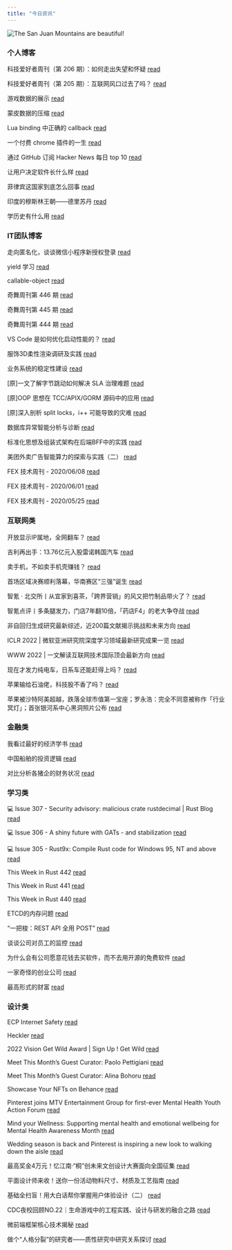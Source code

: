 ```yaml
---
title: "今日资讯"
---
```


![The San Juan Mountains are beautiful!](https://cn.bing.com/th?id=OHR.MaasaiGiraffe_EN-US4914727610_UHD.jpg "San Juan Mountains")

### 个人博客

   科技爱好者周刊（第 206 期）：如何走出失望和怀疑 [read](http://www.ruanyifeng.com/blog/2022/05/weekly-issue-206.html)

   科技爱好者周刊（第 205 期）：互联网风口过去了吗？ [read](http://www.ruanyifeng.com/blog/2022/05/weekly-issue-205.html)

   游戏数据的展示 [read](https://blog.codingnow.com/2022/05/gameplay_viewport.html)

   蒙皮数据的压缩 [read](https://blog.codingnow.com/2022/04/vertex_blend_attribute_compression.html)

   Lua binding 中正确的 callback [read](https://blog.codingnow.com/2022/04/lua_binding_callback.html)

   一个付费 chrome 插件的一生 [read](https://blog.t9t.io/star-history-2021-01-21/)

   通过 GitHub 订阅 Hacker News 每日 top 10 [read](https://blog.t9t.io/headllines-2020-09-03/)

   让用户决定软件长什么样 [read](https://blog.t9t.io/let-user-design-2020-06-18/)

   菲律宾这国家到底怎么回事 [read](https://www.kymjs.com/history/2022/05/11/01)

   印度的穆斯林王朝——德里苏丹 [read](https://www.kymjs.com/pay/history/2022/05/08/01)

   学历史有什么用 [read](https://www.kymjs.com/history/2022/05/04/01)

### IT团队博客

   走向匿名化，谈谈微信小程序新授权登录 [read](http://www.alloyteam.com/2021/04/15431/)

   yield 学习 [read](http://www.alloyteam.com/2021/03/15427/)

   callable-object [read](http://www.alloyteam.com/2021/03/callable-object/)

   奇舞周刊第 446 期 [read](https://weekly.75.team/issue446.html)

   奇舞周刊第 445 期 [read](https://weekly.75.team/issue445.html)

   奇舞周刊第 444 期 [read](https://weekly.75.team/issue444.html)

   VS Code 是如何优化启动性能的？ [read](https://fed.taobao.org/blog/taofed/do71ct/wpsf10)

   服饰3D柔性渲染调研及实践 [read](https://fed.taobao.org/blog/taofed/do71ct/fufsgh)

   业务系统的稳定性建设 [read](https://fed.taobao.org/blog/taofed/do71ct/fc3cy0)

   \[原\]一文了解字节跳动如何解决 SLA 治理难题 [read](https://blog.csdn.net/ByteDanceTech/article/details/124743520)

   \[原\]OOP 思想在 TCC/APIX/GORM 源码中的应用 [read](https://blog.csdn.net/ByteDanceTech/article/details/124722608)

   \[原\]深入剖析 split locks，i++ 可能导致的灾难 [read](https://blog.csdn.net/ByteDanceTech/article/details/124701175)

   数据库异常智能分析与诊断 [read](https://tech.meituan.com/2022/05/05/meituan-database-autonomy-service.html)

   标准化思想及组装式架构在后端BFF中的实践 [read](https://tech.meituan.com/2022/04/28/composable-architecture-in-bff-2022.html)

   美团外卖广告智能算力的探索与实践（二） [read](https://tech.meituan.com/2022/04/28/evolutionary-strategies-based-multi-action-computation-allocation.html)

   FEX 技术周刊 - 2020/06/08 [read](http://fex.baidu.com/blog/2020/06/fex-weekly-08//)

   FEX 技术周刊 - 2020/06/01 [read](http://fex.baidu.com/blog/2020/06/fex-weekly-01//)

   FEX 技术周刊 - 2020/05/25 [read](http://fex.baidu.com/blog/2020/05/fex-weekly-25//)

### 互联网类

   开放显示IP属地，全网翻车？ [read](http://www.huxiu.com/article/554190.html?f=wangzhan)

   吉利再出手：13.76亿元入股雷诺韩国汽车 [read](http://www.huxiu.com/article/553441.html?f=wangzhan)

   卖手机，不如卖手机壳赚钱？ [read](http://www.huxiu.com/article/554204.html?f=wangzhan)

   首场区域决赛顺利落幕，华南赛区“三强”诞生 [read](https://36kr.com/p/1739608906152965)

   智氪 · 北交所丨从宜家到喜茶，「跨界营销」的风又把竹制品带火了？ [read](https://36kr.com/p/1739345359977481)

   智氪点评丨多条腿发力，门店7年翻10倍，「药店F4」的老大争夺战 [read](https://36kr.com/p/1739344087366918)

   非自回归生成研究最新综述，近200篇文献揭示挑战和未来方向 [read](https://www.msra.cn/zh-cn/news/features/a-survey-on-non-autoregressive-generation)

   ICLR 2022 \| 微软亚洲研究院深度学习领域最新研究成果一览 [read](https://www.msra.cn/zh-cn/news/features/iclr-2022)

   WWW 2022 \| 一文解读互联网技术国际顶会最新方向 [read](https://www.msra.cn/zh-cn/news/features/www-2022)

   现在才发力纯电车，日系车还能赶得上吗？ [read](http://www.geekpark.net/news/302181)

   苹果输给石油佬，科技股不香了吗？ [read](http://www.geekpark.net/news/302151)

   苹果被沙特阿美超越，跌落全球市值第一宝座；罗永浩：完全不同意被称作「行业冥灯」；首张银河系中心黑洞照片公布 [read](http://www.geekpark.net/news/302133)

### 金融类

   我看过最好的经济学书 [read](http://xueqiu.com/7579238876/219856697)

   中国船舶的投资逻辑 [read](http://xueqiu.com/2299425930/219865895)

   对比分析各猪企的财务状况 [read](http://xueqiu.com/8228987213/219886634)

### 学习类

   💻 Issue 307 - Security advisory: malicious crate rustdecimal \| Rust Blog [read](https://rust.libhunt.com/newsletter/307)

   💻 Issue 306 - A shiny future with GATs - and stabilization [read](https://rust.libhunt.com/newsletter/306)

   💻 Issue 305 - Rust9x: Compile Rust code for Windows 95, NT and above [read](https://rust.libhunt.com/newsletter/305)

   This Week in Rust 442 [read](https://this-week-in-rust.org/blog/2022/05/11/this-week-in-rust-442/)

   This Week in Rust 441 [read](https://this-week-in-rust.org/blog/2022/05/04/this-week-in-rust-441/)

   This Week in Rust 440 [read](https://this-week-in-rust.org/blog/2022/04/27/this-week-in-rust-440/)

   ETCD的内存问题 [read](https://coolshell.cn/articles/22242.html)

   “一把梭：REST API 全用 POST” [read](https://coolshell.cn/articles/22173.html)

   谈谈公司对员工的监控 [read](https://coolshell.cn/articles/22157.html)

   为什么会有公司愿意花钱去买软件，而不去用开源的免费软件 [read](https://wanqu.co/p/7581?s=rss)

   一家奇怪的创业公司 [read](https://wanqu.co/p/7580?s=rss)

   最高形式的财富 [read](https://wanqu.co/p/7579?s=rss)

### 设计类

   ECP Internet Safety [read](https://www.behance.net/gallery/143360139/ECP-Internet-Safety)

   Heckler [read](https://www.behance.net/gallery/143645483/Heckler)

   2022 Vision Get Wild Award \| Sign Up ! Get Wild [read](https://www.behance.net/gallery/139177859/2022-Vision-Get-Wild-Award-Sign-Up-Get-Wild)

   Meet This Month’s Guest Curator: Paolo Pettigiani [read](https://medium.com/behance-blog/meet-this-months-guest-curator-paolo-pettigiani-2e6eb34415c4?source=rss-f5272b7f3182------2)

   Meet This Month’s Guest Curator: Alina Bohoru [read](https://medium.com/behance-blog/meet-this-months-guest-curator-alina-bohoru-a78369a64aa7?source=rss-f5272b7f3182------2)

   Showcase Your NFTs on Behance [read](https://medium.com/behance-blog/showcase-your-nfts-on-behance-2c48386a2336?source=rss-f5272b7f3182------2)

   Pinterest joins MTV Entertainment Group for first-ever Mental Health Youth Action Forum [read](https://newsroom.pinterest.com/en/post/pinterest-joins-mtv-entertainment-group-for-first-ever-mental-health-youth-action-forum)

   Mind your Wellness: Supporting mental health and emotional wellbeing for Mental Health Awareness Month [read](https://newsroom.pinterest.com/en/post/mind-your-wellness-supporting-mental-health-and-emotional-wellbeing-for-mental-health)

   Wedding season is back and Pinterest is inspiring a new look to walking down the aisle [read](https://newsroom.pinterest.com/en/post/wedding-season-is-back-and-pinterest-is-inspiring-a-new-look-to-walking-down-the-aisle)

   最高奖金4万元！忆江南·“桐”创未来文创设计大赛面向全国征集 [read](https://www.uisdc.com/tonglu-design-award-2022)

   平面设计师来收！送你一份活动物料尺寸、材质及工艺指南 [read](https://www.uisdc.com/printing-knowledge-2022)

   基础全扫盲！用大白话帮你掌握用户体验设计（二） [read](https://www.uisdc.com/pm-experience-designer)

   CDC夜校回顾NO.22｜生命游戏中的工程实践、设计与研发的融合之路 [read](https://cdc.tencent.com/2022/04/13/cdc%e5%a4%9c%e6%a0%a1%e5%9b%9e%e9%a1%beno-22%ef%bd%9c%e7%94%9f%e5%91%bd%e6%b8%b8%e6%88%8f%e4%b8%ad%e7%9a%84%e5%b7%a5%e7%a8%8b%e5%ae%9e%e8%b7%b5%e3%80%81%e8%ae%be%e8%ae%a1%e4%b8%8e%e7%a0%94%e5%8f%91/)

   微前端框架核心技术揭秘 [read](https://cdc.tencent.com/2022/02/22/micro-frontend-framework/)

   做个“人格分裂”的研究者——质性研究中研究关系探讨 [read](https://cdc.tencent.com/2022/02/16/%e5%81%9a%e4%b8%aa%e4%ba%ba%e6%a0%bc%e5%88%86%e8%a3%82%e7%9a%84%e7%a0%94%e7%a9%b6%e8%80%85-%e8%b4%a8%e6%80%a7%e7%a0%94%e7%a9%b6%e4%b8%ad%e7%a0%94%e7%a9%b6%e5%85%b3/)

